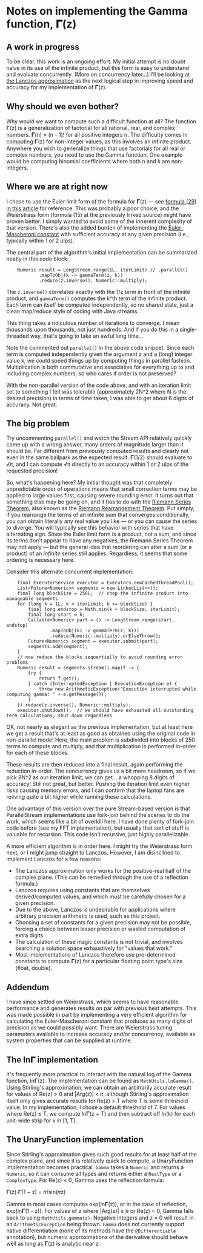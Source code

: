 # Notes on implementing the Gamma function, 𝚪(z)
## A work in progress
To be clear, this work is an ongoing effort.  My initial attempt is no doubt naïve in its use of the infinite
product, but this form is easy to understand and evaluate concurrently.  (More on concurrency later...)
I'll be looking at [the Lanczos approximation](https://en.wikipedia.org/wiki/Lanczos_approximation) as the next
logical step in improving speed and accuracy for my implementation of 𝚪(z).

## Why should we even bother?
Why would we want to compute such a difficult function at all? The function 𝚪(z) is a generalization of factorial
for all rational, real, and complex numbers.  𝚪(n) = (n - 1)! for all positive integers n.
The difficulty comes in computing 𝚪(z) for non-integer values, as this involves an infinite product.
Anywhere you wish to generalize things that use factorials for all real or complex numbers, you need to use
the Gamma function.  One example would be computing binomial coefficients where both n and k are non-integers.

## Where we are at right now
I chose to use the Euler limit form of the formula for 𝚪(z) —
see [formula (29) in this article](https://mathworld.wolfram.com/GammaFunction.html) for reference. This was
probably a poor choice, and the Weierstrass form (formula (15) at the previously linked source) might have proven better.
I simply wanted to avoid some of the inherent complexity of that version. There's also the added burden of
implementing the [Euler-Mascheroni constant](https://mathworld.wolfram.com/Euler-MascheroniConstant.html) with
sufficient accuracy at any given precision (i.e., typically within 1 or 2 ulps).

The central part of the algorithm's initial implementation can be summarized neatly in this code block:

        Numeric result = LongStream.range(1L, iterLimit) // .parallel()
                .mapToObj(k -> gammaTerm(z, k))
                .reduce(z.inverse(), Numeric::multiply);

The `z.inverse()` correlates exactly with the 1/z term in front of the infinite product, and `gammaTerm()`
computes the k^th term of the infinite product.  Each term can itself be computed independently, so no shared
state, just a clean map/reduce style of coding with Java streams.

This thing takes a ridiculous number of iterations to converge.  I mean thousands upon thousands, not just hundreds.
And if you do this in a single-threaded way, that's going to take an awful long time...

Note the commented out `parallel()` in the above code snippet.  Since each term is computed independently given
the argument z and a (long) integer value k, we could speed things up by computing things in parallel fashion.
Multiplication is both commutative and associative for everything up to and including complex numbers, so who
cares if order is not preserved?

With the non-parallel version of the code above, and with an iteration limit set to something I felt was
tolerable (approximately 2N^2 where N is the desired precision) in terms of time taken, I was able to get
about 6 digits of accuracy.  Not great.

## The big problem
Try uncommenting `parallel()` and watch the Stream API relatively quickly come up with a wrong answer, many orders
of magnitude larger than it should be. Far different from previously computed results and clearly not even in the
same ballpark as the expected result.  𝚪(1/2) should evaluate to √π, and I can compute √π directly to an accuracy within
1 or 2 ulps of the requested precision!

So, what's happening here?  My initial thought was that completely unpredictable order of operations means that small
correction terms may be applied to large values first, causing severe rounding error. It turns out that something
else may be going on, and it has to do with the [Riemann Series Theorem](https://en.wikipedia.org/wiki/Riemann_series_theorem),
also known as the [Riemann Rearrangement Theorem](https://sites.math.washington.edu/~morrow/335_16/history%20of%20rearrangements.pdf).
Put simply, if you rearrange the terms of an infinite sum that converges conditionally, you can obtain literally any
real value you like — or you can cause the series to diverge.  You will typically see
this behavior with series that have alternating sign.  Since the Euler limit form is a product, not a sum,
and since its terms don't appear to have any negatives, the Riemann Series Theorem may not apply — but the general
idea that reordering can alter a sum (or a product) of an _infinite_ series still applies.
Regardless, it seems that some ordering is necessary here.

Consider this alternate concurrent implementation:

        final ExecutorService executor = Executors.newCachedThreadPool();
        List<Future<Numeric>> segments = new LinkedList<>();
        final long blockSize = 250L;  // chop the infinite product into manageable segments
        for (long k = 1L; k < iterLimit; k += blockSize) {
            final long endstop = Math.min(k + blockSize, iterLimit);
            final long start = k;
            Callable<Numeric> part = () -> LongStream.range(start, endstop)
                    .mapToObj(k1 -> gammaTerm(z, k1))
                    .reduce(Numeric::multiply).orElseThrow();
            Future<Numeric> segment = executor.submit(part);
            segments.add(segment);
        }
        // now reduce the blocks sequentially to avoid rounding error problems
        Numeric result = segments.stream().map(f -> {
            try {
                return f.get();
            } catch (InterruptedException | ExecutionException e) {
                throw new ArithmeticException("Execution interrupted while computing gamma: " + e.getMessage());
            }
        }).reduce(z.inverse(), Numeric::multiply);
        executor.shutdown();  // we should have exhausted all outstanding term calculations; shut down regardless

OK, not nearly as elegant as the previous implementation, but at least here we get a result that's at least as
good as obtained using the original code in non-parallel mode!  Here, the main problem is subdivided into blocks
of 250 terms to compute and multiply, and that multiplication is performed in-order for each of these blocks.

These results are then reduced into a final result, again performing the reduction in-order.  The concurrency gives
us a bit more headroom, so if we pick 8N^2 as our iteration limit, we can get... a whopping 8 digits of accuracy!
Still not great, but better.  Pushing the iteration limit even higher risks causing memory errors, and I can
confirm that the laptop fans are revving quite a bit higher while running these calculations.

One advantage of this version over the pure Stream-based version is that ParallelStream implementations use
fork-join behind the scenes to do the work, which seems like a bit of overkill here.  I have done plenty of
fork-join code before (see my FFT implementation), but usually that sort of stuff is valuable for recursion.
This code isn't recursive, just highly parallelizable.

A more efficient algorithm is in order here.  I might try the Weierstrass form next, or I might jump straight to
Lanczos.  However, I am disinclined to implement Lanczos for a few reasons:

* The Lanczos approximation only works for the positive-real half of the complex plane. (This can be remedied through the use of a reflection formula.)
* Lanczos requires using constants that are themselves derived/computed values, and which must be carefully chosen for a given precision.
* Due to the above, Lanczos is undesirable for applications where arbitrary precision arithmetic is used, such as this project.
* Choosing a set of constants for a given precision may not be possible, forcing a choice between lesser precision or wasted computation of extra digits.
* The calculation of these magic constants is not trivial, and involves searching a solution space exhaustively for "values that work."
* Most implementations of Lanczos therefore use pre-determined constants to compute 𝚪(z) for a particular floating point type's size (float, double).

## Addendum
I have since settled on Weierstrass, which seems to have reasonable performance and generates results on
par with previous best attempts.  This was made possible in part by implementing a
very efficient algorithm for calculating the Euler-Mascheroni constant that produces as many digits of precision
as we could possibly want.  There are Weierstrass tuning parameters available to increase accuracy and/or concurrency,
available as system properties that can be supplied at runtime.

## The ln𝚪 implementation
It's frequently more practical to interact with the natural log of the Gamma function, ln𝚪(z).
The implementation can be found as `MathUtils.lnGamma()`.
Using Stirling's approximation, we can obtain an arbitrarily accurate result for values of Re(z) > 0
and |Arg(z)| < 𝜋, although
Stirling's approximation itself only gives accurate results for Re(z) > T where T is some threshold value.
In my implementation, I chose a default threshold of 7.  For values where Re(z) ≤ T, we compute ln𝚪(z + T)
and then subtract off ln(k) for each unit-wide strip for k in [1, T].

## The UnaryFunction implementation
Since Stirling's approximation gives such good results for at least half of the complex plane,
and since it is relatively quick to compute, a UnaryFunction implementation becomes practical.
`Gamma` takes a `Numeric` and returns a `Numeric`, so it can consume all types and returns either a
`RealType` or a `ComplexType`.  For Re(z) < 0, Gamma uses the reflection formula:

𝚪(z)⋅𝚪(1 − z) = 𝜋/sin(𝜋z)

Gamma in most cases computes exp(ln𝚪(z)), or in the case of reflection, exp(ln𝚪(1 - z)). For
values of z where |Arg(z)| ≥ 𝜋 or Re(z) = 0, Gamma falls back to using `MathUtils.gamma(z)`.
Negative integers and z = 0 will result in an `ArithmeticException` being thrown.  `Gamma` does not
currently support native differentiation (none of its methods have the `@Differentiable` annotation),
but numeric approximations of the derivative should behave well as long as 𝚪(z) is analytic near z.
